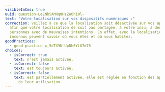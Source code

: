```yaml
---
visibleInCms: true
uuid: question-LeENh5AMHq0HzZeOhi0l-
text: "Votre localisation sur vos dispositifs numériques :"
correction: Veillez à ce que la localisation soit désactivée sur vos appareils
  afin que votre localisation de soit pas partagée, à votre insu, à des
  personnes avec de mauvaises intentions. En effet, avec la localisation, des
  inconnus peuvent savoir où vous êtes et où vous habitez.
goodPractices:
  - good-practice-x_5dTX9U-UpDh6YLU7d76
choices:
  - isCorrect: true
    text: n’est jamais activée.
  - isCorrect: false
    text: est toujours activée.
  - isCorrect: false
    text: est partiellement activée, elle est réglée en fonction des applications et
      de leur utilisation.
---
```

